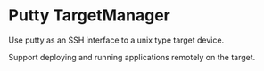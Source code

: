 # Putty TargetManager

Use putty as an SSH interface to a unix type target device.  

Support deploying and running applications remotely on the target.

